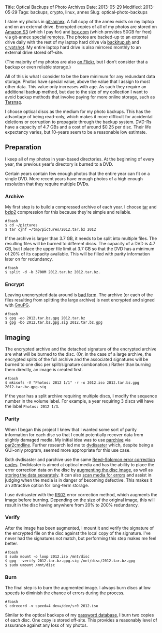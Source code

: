 Title: Optical Backups of Photo Archives
Date: 2013-05-29
Modified: 2013-05-29
Tags: backups, crypto, linux, annex
Slug: optical-photo-backups

I store my photos in [git-annex](http://git-annex.branchable.com/). A full copy of the annex exists on my laptop and on an external drive. Encrypted copies of all of my photos are stored on [Amazon S3](https://aws.amazon.com/s3/) (which I pay for) and [box.com](https://www.box.com/) (which provides 50GB for free) via git-annex [special remotes](http://git-annex.branchable.com/special_remotes/). The photos are backed-up to an external drive daily with the rest of my laptop hard drive via [backitup.sh](/2012/10/back-it-up/) and [cryptshot](/2012/09/cryptshot-automated-encrypted-backups-rsnapshot/). My entire laptop hard drive is also mirrored monthly to an external drive stored off-site.

(The majority of my photos are also [on Flickr](http://www.flickr.com/photos/pigmonkey/), but I don't consider that a backup or even reliable storage.)

All of this is what I consider to be the bare minimum for any redundant data storage. Photos have special value, above the value that I assign to most other data. This value only increases with age. As such they require an additional backup method, but due to the size of my collection I want to avoid backup methods that involve paying for more online storage, such as [Tarsnap](/2012/09/tarsnapper-managing-tarsnap-backups/).

I choose optical discs as the medium for my photo backups. This has the advantage of being read-only, which makes it more difficult for accidental deletions or corruption to propagate through the backup system. DVD-Rs have a capacity of 4.7 GBs and a cost of around $0.25 per disc. Their life expectancy varies, but 10-years seem to be a reasonable low estimate.


## Preparation

I keep all of my photos in year-based directories. At the beginning of every year, the previous year's directory is burned to a DVD.

Certain years contain few enough photos that the entire year can fit on a single DVD. More recent years have enough photos of a high enough resolution that they require multiple DVDs.


### Archive

My first step is to build a compressed archive of each year. I choose [tar](http://www.gnu.org/software/tar/) and [bzip2](http://en.wikipedia.org/wiki/Bzip2) compression for this because they're simple and reliable.

    #!bash
    $ cd ~/pictures
    $ tar cjhf ~/tmp/pictures/2012.tar.bz 2012

If the archive is larger than 3.7 GB, it needs to be split into multiple files. The resulting files will be burned to different discs. The capacity of a DVD is 4.7 GB, but I place the upper file limit at 3.7 GB so that the DVD has a minimum of 20% of its capacity available. This will be filled with parity information later on for redundancy.

    #!bash
    $ split -d -b 3700M 2012.tar.bz 2012.tar.bz.


### Encrypt

Leaving unencrypted data around is [bad form](http://www.youtube.com/watch?v=OwHrlM4oVSI). The archive (or each of the files resulting from splitting the large archive) is next encrypted and signed with [GnuPG](http://www.gnupg.org/).

    #!bash
    $ gpg -eo 2012.tar.bz.gpg 2012.tar.bz
    $ gpg -bo 2012.tar.bz.gpg.sig 2012.tar.bz.gpg


## Imaging

The encrypted archive and the detached signature of the encrypted archive are what will be burned to the disc. (Or, in the case of a large archive, the encrypted splits of the full archive and the associated signatures will be burned to one disc per split/signature combonation.) Rather than burning them directly, an image is created first.

    #!bash
    $ mkisofs -V "Photos: 2012 1/1" -r -o 2012.iso 2012.tar.bz.gpg 2012.tar.bz.gpg.sig

If the year has a split archive requiring multiple discs, I modify the sequence number in the volume label. For example, a year requiring 3 discs will have the label `Photos: 2012 1/3`.


### Parity

When I began this project I knew that I wanted some sort of parity information for each disc so that I could potentially recover data from slightly damaged media. My initial idea was to use [parchive](http://en.wikipedia.org/wiki/Parchive) via [par2cmdline](https://github.com/BlackIkeEagle/par2cmdline). Further research led me to [dvdisaster](http://dvdisaster.net/en/index.html) which, despite being a GUI-only program, seemed more appropriate for this use case.

Both dvdisaster and parchive use the same [Reed–Solomon error correction codes](http://en.wikipedia.org/wiki/Reed–Solomon_error_correction). Dvdidaster is aimed at optical media and has the ability to place the error correction data on the disc by [augmenting the disc image](http://dvdisaster.net/en/howtos30.html), as well as [storing the data separately](http://dvdisaster.net/en/howtos20.html). It can also [scan media for errors](http://dvdisaster.net/en/howtos10.html) and assist in judging when the media is in danger of becoming defective. This makes it an attractive option for long-term storage.

I use dvdisaster with the [RS02](http://dvdisaster.net/en/howtos32.html) error correction method, which augments the image before burning. Depending on the size of the original image, this will result in the disc having anywhere from 20% to 200% redundancy.


### Verify

After the image has been augmented, I mount it and verify the signature of the encrypted file on the disc against the local copy of the signature. I've never had the signatures not match, but performing this step makes me feel better.

    #!bash
    $ sudo mount -o loop 2012.iso /mnt/disc
    $ gpg --verify 2012.tar.bz.gpg.sig /mnt/disc/2012.tar.bz.gpg
    $ sudo umount /mnt/disc


### Burn

The final step is to burn the augmented image. I always burn discs at low speeds to diminish the chance of errors during the process.

    #!bash
    $ cdrecord -v speed=4 dev=/dev/sr0 2012.iso

Similar to the optical backups of my [password database](/2013/04/password-management-vim-gnupg/), I burn two copies of each disc. One copy is stored off-site. This provides a reasonably level of assurance against any loss of my photos.

